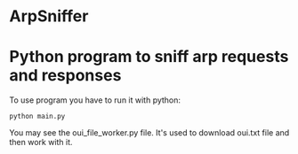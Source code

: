 # ArpSniffer
# Python program to sniff arp requests and responses

To use program you have to run it with python:
```shell
python main.py
```

You may see the oui_file_worker.py file. It's used to download oui.txt file and then work with it.